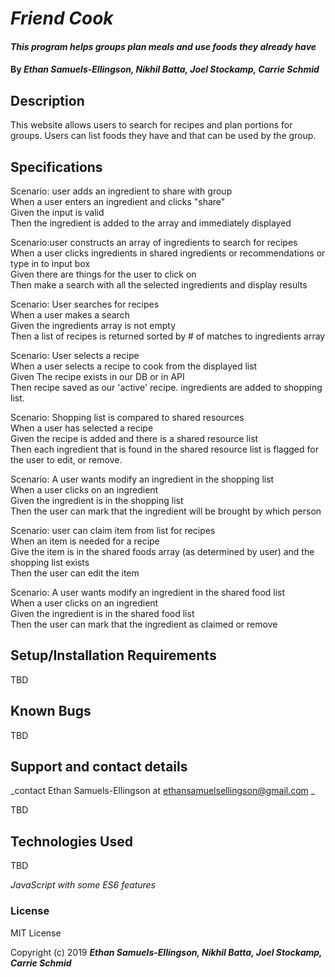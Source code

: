 # _Friend Cook_

#### _This program helps groups plan meals and use foods they already have_

#### By _**Ethan Samuels-Ellingson, Nikhil Batta, Joel Stockamp, Carrie Schmid**_

## Description

This website allows users to search for recipes and plan portions for groups. Users can list foods they have and that can be used by the group.

## Specifications


Scenario: user adds an ingredient to share with group  
When a user enters an ingredient and clicks "share"  
Given the input is valid  
Then the ingredient is added to the array and immediately displayed  

Scenario:user constructs an array of ingredients to search for recipes  
When a user clicks ingredients in shared ingredients or recommendations or type in to input box  
Given there are things for the user to click on  
Then make a search with all the selected ingredients and display results  

Scenario: User searches for recipes  
When a user makes a search  
Given the ingredients array is not empty  
Then a list of recipes is returned sorted by # of matches to ingredients array  

Scenario: User selects a recipe  
When a user selects a recipe to cook from the displayed list  
Given The recipe exists in our DB or in API  
Then recipe saved as our 'active' recipe. ingredients are added to shopping list.  

Scenario: Shopping list is compared to shared resources  
When a user has selected a recipe  
Given the recipe is added and there is a shared resource list  
Then each ingredient that is found in the shared resource list is flagged for the user to edit, or remove.  

Scenario: A user wants modify an ingredient in the shopping list  
When a user clicks on an ingredient  
Given the ingredient is in the shopping list  
Then the user can mark that the ingredient will be brought by which person  

Scenario: user can claim item from list for recipes  
When an item is needed for a recipe   
Give the item is in the shared foods array (as determined by user) and the shopping list exists  
Then the user can edit the item  

Scenario: A user wants modify an ingredient in the shared food list  
When a user clicks on an ingredient  
Given the ingredient is in the shared food list  
Then the user can mark that the ingredient as claimed or remove  


## Setup/Installation Requirements

TBD

## Known Bugs

TBD

## Support and contact details

_contact Ethan Samuels-Ellingson at ethansamuelsellingson@gmail.com _

TBD

## Technologies Used

TBD

_JavaScript with some ES6 features_

### License

MIT License

Copyright (c) 2019 **_Ethan Samuels-Ellingson, Nikhil Batta, Joel Stockamp, Carrie Schmid_**
